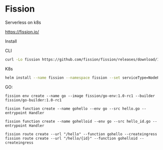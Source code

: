 # Fission

Serverless on k8s

https://fission.io/

Install

CLI

```bash
curl -Lo fission https://github.com/fission/fission/releases/download/1.0-rc1/fission-cli-linux && chmod +x fission && sudo mv fission /usr/local/bin/`
```

K8s

```bash
helm install --name fission --namespace fission --set serviceType=NodePort,routerServiceType=NodePort https://github.com/fission/fission/releases/download/1.0-rc1/fission-all-1.0-rc1.tgz
```


GO:
```
fission env create --name go --image fission/go-env:1.0-rc1 --builder fission/go-builder:1.0-rc1
```

```
fission function create --name gohello --env go --src hello.go --entrypoint Handler
```

```
fission function create --name gohelloid --env go --src hello_id.go --entrypoint Handler
```


```
fission route create --url "/hello" --function gohello --createingress
fission route create --url "/hello/{id}" --function gohelloid --createingress
```